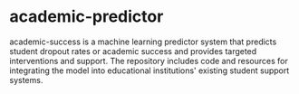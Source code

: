 # academic-predictor

academic-success is a machine learning predictor system that predicts student dropout rates or academic success and provides targeted interventions and support. The repository includes code and resources for integrating the model into educational institutions' existing student support systems.
